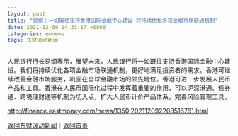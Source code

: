```yaml
---
layout: post
title: "易纲：一如既往支持香港国际金融中心建设 将持续优化各项金融市场联通机制"
date: 2021-12-09 14:31:17 +0800
categories: emnews
tags: 东财滚动新闻
---
```


人民银行行长易纲表示，展望未来，人民银行将一如既往支持香港国际金融中心建设。我们将持续优化各项金融市场联通机制，更好地满足投资者的需求。香港可继续改善金融市场服务，巩固在全球金融市场的领先地位。香港可进一步发展人民币产品和工具。香港在人民币国际化过程中发挥着重要的作用，可以沪深港通、债券通、跨境理财通等机制为切入点，扩大人民币计价产品体系，完善风险管理工具。

<http://finance.eastmoney.com/news/1350,202112092208516761.html>

[返回东财滚动新闻](//finews.withounder.com/emnews/)｜[返回首页](//finews.withounder.com/)
